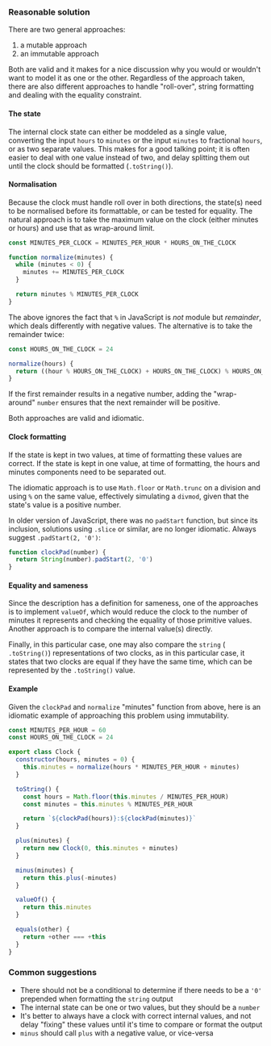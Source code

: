 ### Reasonable solution

There are two general approaches:

1. a mutable approach
2. an immutable approach

Both are valid and it makes for a nice discussion why you would or wouldn't
want to model it as one or the other. Regardless of the approach taken, there
are also different approaches to handle "roll-over", string formatting and
dealing with the equality constraint.

#### The state

The internal clock state can either be moddeled as a single value, converting
the input `hours` to `minutes` or the input `minutes` to fractional `hours`, or
as two separate values. This makes for a good talking point; it is often easier
to deal with one value instead of two, and delay splitting them out until the
clock should be formatted (`.toString()`).

#### Normalisation

Because the clock must handle roll over in both directions, the state(s) need
to be normalised before its formattable, or can be tested for equality. The
natural approach is to take the maximum value on the clock (either minutes or
hours) and use that as wrap-around limit.

```javascript
const MINUTES_PER_CLOCK = MINUTES_PER_HOUR * HOURS_ON_THE_CLOCK

function normalize(minutes) {
  while (minutes < 0) {
    minutes += MINUTES_PER_CLOCK
  }

  return minutes % MINUTES_PER_CLOCK
}
```

The above ignores the fact that `%` in JavaScript is _not_ module but
_remainder_, which deals differently with negative values. The alternative is
to take the remainder twice:

```javascript
const HOURS_ON_THE_CLOCK = 24

normalize(hours) {
  return ((hour % HOURS_ON_THE_CLOCK) + HOURS_ON_THE_CLOCK) % HOURS_ON_THE_CLOCK;
}
```

If the first remainder results in a negative number, adding the "wrap-around"
`number` ensures that the next remainder will be positive.

Both approaches are valid and idiomatic.

#### Clock formatting

If the state is kept in two values, at time of formatting these values are
correct. If the state is kept in one value, at time of formatting, the hours
and minutes components need to be separated out.

The idiomatic approach is to use `Math.floor` or `Math.trunc` on a division and
using `%` on the same value, effectively simulating a `divmod`, given that the
state's value is a positive number.

In older version of JavaScript, there was no `padStart` function, but since its
inclusion, solutions using `.slice` or similar, are no longer idiomatic. Always
suggest `.padStart(2, '0')`:

```javascript
function clockPad(number) {
  return String(number).padStart(2, '0')
}
```

#### Equality and sameness

Since the description has a definition for sameness, one of the approaches is
to implement `valueOf`, which would reduce the clock to the number of minutes
it represents and checking the equality of those primitive values. Another
approach is to compare the internal value(s) directly.

Finally, in this particular case, one may also compare the `string` (
`.toString()`) representations of two clocks, as in this particular case, it
states that two clocks are equal if they have the same time, which can be
represented by the `.toString()` value.

#### Example

Given the `clockPad` and `normalize` "minutes" function from above, here is an
idiomatic example of approaching this problem using immutability.

```javascript
const MINUTES_PER_HOUR = 60
const HOURS_ON_THE_CLOCK = 24

export class Clock {
  constructor(hours, minutes = 0) {
    this.minutes = normalize(hours * MINUTES_PER_HOUR + minutes)
  }

  toString() {
    const hours = Math.floor(this.minutes / MINUTES_PER_HOUR)
    const minutes = this.minutes % MINUTES_PER_HOUR

    return `${clockPad(hours)}:${clockPad(minutes)}`
  }

  plus(minutes) {
    return new Clock(0, this.minutes + minutes)
  }

  minus(minutes) {
    return this.plus(-minutes)
  }

  valueOf() {
    return this.minutes
  }

  equals(other) {
    return +other === +this
  }
}
```

### Common suggestions

- There should not be a conditional to determine if there needs to be a `'0'`
  prepended when formatting the `string` output
- The internal state can be one or two values, but they should be a `number`
- It's better to always have a clock with correct internal values, and not
  delay "fixing" these values until it's time to compare or format the output
- `minus` should call `plus` with a negative value, or vice-versa
